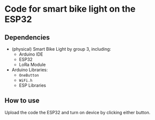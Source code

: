 # Code for smart bike light on the ESP32
## Dependencies
- (physical) Smart Bike Light by group 3, including:
  - Arduino IDE
  - ESP32
  - LoRa Module
- Arduino Libraries:
  - ```OneButton```
  - ```WiFi.h```
  - ESP Libraries
 
## How to use
Upload the code the ESP32 and turn on device by clicking either button.
